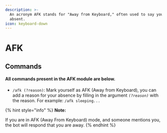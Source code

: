```yaml
---
description: >-
  An acronym AFK stands for "Away from Keyboard," often used to say you're
  absent.
icon: keyboard-down
---
```


# AFK

## Commands

#### All commands present in the AFK module are below.

* `/afk (?reason)`: Mark yourself as AFK (Away from Keyboard), you can add a reason for your absence by filling in the argument _`(?reason)`_ with the reason. For example: `/afk sleeping...`

{% hint style="info" %}
**Note:**

If you are in AFK (Away From Keyboard) mode, and someone mentions you, the bot will respond that you are away.
{% endhint %}

